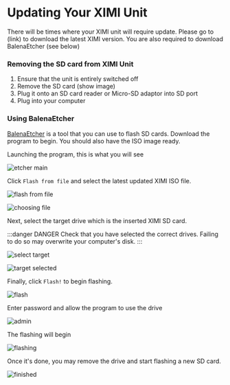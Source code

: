 # Updating Your XIMI Unit

There will be times where your XIMI unit will require update. Please go to (link) to download the latest XIMI version. You are also required to download BalenaEtcher (see below)

### Removing the SD card from XIMI Unit

1. Ensure that the unit is entirely switched off
2. Remove the SD card (show image)
3. Plug it onto an SD card reader or Micro-SD adaptor into SD port
4. Plug into your computer

### Using BalenaEtcher

[BalenaEtcher](https://www.balena.io/etcher/) is a tool that you can use to flash SD cards. Download the program to begin. You should also have the ISO image ready.

Launching the program, this is what you will see

![etcher main](/img/etcher/etcher-main.png)

Click `Flash from file` and select the latest updated XIMI ISO file.

![flash from file](/img/etcher/flash-from-file.png)

![choosing file](/img/etcher/choosing-file.png)

Next, select the target drive which is the inserted XIMI SD card.

:::danger DANGER
Check that you have selected the correct drives. Failing to do so may overwrite your computer's disk.
:::

![select target](/img/etcher/select-target.png)

![target selected](/img/etcher/target-selected.png)

Finally, click `Flash!` to begin flashing.

![flash](/img/etcher/flash.png)

Enter password and allow the program to use the drive

![admin](/img/etcher/admin.png)

The flashing will begin

![flashing](/img/etcher/flashing.png)

Once it's done, you may remove the drive and start flashing a new SD card.

![finished](/img/etcher/finished.png)
